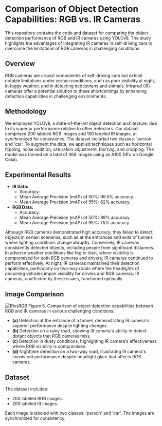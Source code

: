 # Comparison of Object Detection Capabilities: RGB vs. IR Cameras

This repository contains the code and dataset for comparing the object detection performance of RGB and IR cameras using YOLOv8. The study highlights the advantages of integrating IR cameras in self-driving cars to overcome the limitations of RGB cameras in challenging conditions.

## Overview

RGB cameras are crucial components of self-driving cars but exhibit notable limitations under certain conditions, such as poor visibility at night, in foggy weather, and in detecting pedestrians and animals. Infrared (IR) cameras offer a potential solution to these shortcomings by enhancing detection capabilities in challenging environments.

## Methodology

We employed YOLOv8, a state-of-the-art object detection architecture, due to its superior performance relative to other detectors. Our dataset comprised 200 labeled RGB images and 100 labeled IR images, all synchronized for consistency. The dataset included two classes: 'person' and 'car'. To augment the data, we applied techniques such as horizontal flipping, noise addition, saturation adjustment, blurring, and cropping. The model was trained on a total of 466 images using an A100 GPU on Google Colab.

## Experimental Results

- **IR Data:**
  - Accuracy:
  - Mean Average Precision (mAP) of 50%: 99.5% accuracy.
  - Mean Average Precision (mAP) of 95%: 82% accuracy.
- **RGB Data:**
  - Accuracy: 
  - Mean Average Precision (mAP) of 50%: 99% accuracy.
  - Mean Average Precision (mAP) of 95%: 75% accuracy.

Although RGB cameras demonstrated high accuracy, they failed to detect objects in certain scenarios, such as at the entrances and exits of tunnels where lighting conditions change abruptly. Conversely, IR cameras consistently detected objects, including people from significant distances. In adverse weather conditions like fog or dust, where visibility is compromised for both RGB cameras and drivers, IR cameras continued to perform effectively. At night, IR cameras maintained their detection capabilities, particularly on two-way roads where the headlights of oncoming vehicles impair visibility for drivers and RGB cameras. IR cameras, unaffected by these issues, functioned optimally.

## Image Comparison
![IRvsRGB](https://github.com/WonLabUCI/Drive-Dataset/blob/b3ea2ba3b97a05428bb7dfd448e89a8930c5023f/Projects/Figures/IRvsRGB.png)
Figure 5. Comparison of object detection capabilities between RGB and IR cameras in various challenging conditions:
- **(a)** Detection at the entrance of a tunnel, demonstrating IR camera's superior performance despite lighting changes.
- **(b)** Detection on a rainy road, showing IR camera's ability to detect distant objects that RGB cameras miss.
- **(c)** Detection in dusty conditions, highlighting IR camera's effectiveness where RGB visibility is compromised.
- **(d)** Nighttime detection on a two-way road, illustrating IR camera's consistent performance despite headlight glare that affects RGB cameras.


## Dataset

The dataset includes:
- 200 labeled RGB images.
- 200 labeled IR images.

Each image is labeled with two classes: 'person' and 'car'. The images are synchronized for consistency.

